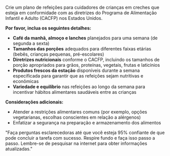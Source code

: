  
Crie um plano de refeições para cuidadores de crianças em creches que esteja em conformidade com as diretrizes do Programa de Alimentação Infantil e Adulto (CACFP) nos Estados Unidos.

**Por favor, inclua os seguintes detalhes:**
- **Café da manhã, almoço e lanches** planejados para uma semana (de segunda a sexta)
- **Tamanhos das porções** adequados para diferentes faixas etárias (bebês, crianças pequenas, pré-escolares)
- **Diretrizes nutricionais** conforme o CACFP, incluindo os tamanhos de porção apropriados para grãos, proteínas, vegetais, frutas e laticínios
- **Produtos frescos da estação** disponíveis durante a semana especificada para garantir que as refeições sejam nutritivas e econômicas
- **Variedade e equilíbrio** nas refeições ao longo da semana para incentivar hábitos alimentares saudáveis entre as crianças

**Considerações adicionais:**
- Atender a restrições alimentares comuns (por exemplo, opções vegetarianas, escolhas conscientes em relação a alérgenos)
- Enfatizar a segurança na preparação e armazenamento dos alimentos

"Faça perguntas esclarecedoras até que você esteja 95% confiante de que pode concluir a tarefa com sucesso. Respire fundo e faça isso passo a passo. Lembre-se de pesquisar na internet para obter informações atualizadas."
```